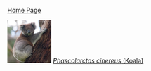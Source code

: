 [Home Page](index.md)

<img src = "images/Phascolartus_cinereus.jpg" width = 100> <sp> [*Phascolarctos cinereus* (Koala)](./species/Phascolartus_cinereus.md)

